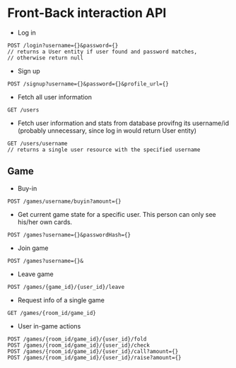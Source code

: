 # Front-Back interaction API

- Log in

```
POST /login?username={}&password={}
// returns a User entity if user found and password matches,
// otherwise return null
```

- Sign up

```
POST /signup?username={}&password={}&profile_url={}
```

- Fetch all user information 

```
GET /users 
```

- Fetch user information and stats from database provifng its username/id (probably unnecessary, since log in would return User entity)

```
GET /users/username 
// returns a single user resource with the specified username
```

## Game

- Buy-in

```
POST /games/username/buyin?amount={}
```

- Get current game state for a specific user. This person can only see his/her own cards.

```
POST /games?username={}&passwordHash={}
```

- Join game

```
POST /games?username={}&
```

- Leave game

```
POST /games/{game_id}/{user_id}/leave
```

- Request info of a single game

```
GET /games/{room_id/game_id}
```

- User in-game actions

```
POST /games/{room_id/game_id}/{user_id}/fold
POST /games/{room_id/game_id}/{user_id}/check
POST /games/{room_id/game_id}/{user_id}/call?amount={}
POST /games/{room_id/game_id}/{user_id}/raise?amount={}
```
